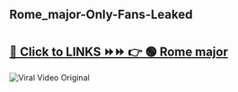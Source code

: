 
 ## Rome_major-Only-Fans-Leaked

# <h2><a href="https://clipsfans.com/Rome_major&ref=git">🔗 Click to LINKS ⏩⏩ 👉 🟢 Rome major </a></h2>

<a href="https://clipsfans.com/Rome_major&ref=git" rel="nofollow" data-target="animated-image.originalLink"><img src="https://i.ibb.co.com/xMMVF88/686577567.gif" alt="Viral Video Original" style="max-width: 100%; display: inline-block;" data-target="animated-image.originalImage"></a>
